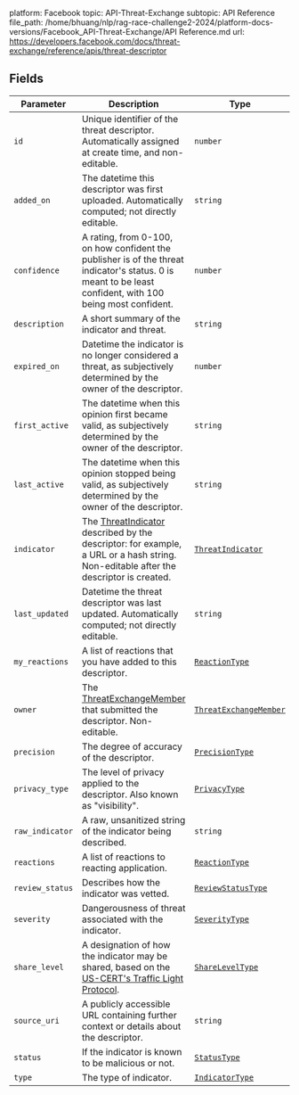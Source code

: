 platform: Facebook
topic: API-Threat-Exchange
subtopic: API Reference
file_path: /home/bhuang/nlp/rag-race-challenge2-2024/platform-docs-versions/Facebook_API-Threat-Exchange/API Reference.md
url: https://developers.facebook.com/docs/threat-exchange/reference/apis/threat-descriptor


## Fields

| Parameter | Description | Type |
| --- | --- | --- |
| `id` | Unique identifier of the threat descriptor. Automatically assigned at create time, and non-editable. | `number` |
| `added_on` | The datetime this descriptor was first uploaded. Automatically computed; not directly editable. | `string` |
| `confidence` | A rating, from 0-100, on how confident the publisher is of the threat indicator's status. 0 is meant to be least confident, with 100 being most confident. | `number` |
| `description` | A short summary of the indicator and threat. | `string` |
| `expired_on` | Datetime the indicator is no longer considered a threat, as subjectively determined by the owner of the descriptor. | `number` |
| `first_active` | The datetime when this opinion first became valid, as subjectively determined by the owner of the descriptor. | `string` |
| `last_active` | The datetime when this opinion stopped being valid, as subjectively determined by the owner of the descriptor. | `string` |
| `indicator` | The [ThreatIndicator](https://developers.facebook.com/docs/threat-exchange/reference/apis/threat-indicator) described by the descriptor: for example, a URL or a hash string. Non-editable after the descriptor is created. | [`ThreatIndicator`](https://developers.facebook.com/docs/threat-exchange/reference/apis/threat-indicator) |
| `last_updated` | Datetime the threat descriptor was last updated. Automatically computed; not directly editable. | `string` |
| `my_reactions` | A list of reactions that you have added to this descriptor. | [`ReactionType`](https://developers.facebook.com/docs/threat-exchange/reference/apis/reaction-type) |
| `owner` | The [ThreatExchangeMember](https://developers.facebook.com/docs/threat-exchange/reference/apis/threat-exchange-member) that submitted the descriptor. Non-editable. | [`ThreatExchangeMember`](https://developers.facebook.com/docs/threat-exchange/reference/apis/threat-exchange-member) |
| `precision` | The degree of accuracy of the descriptor. | [`PrecisionType`](https://developers.facebook.com/docs/threat-exchange/reference/apis/precision-type) |
| `privacy_type` | The level of privacy applied to the descriptor. Also known as "visibility". | [`PrivacyType`](https://developers.facebook.com/docs/threat-exchange/reference/apis/privacy-type) |
| `raw_indicator` | A raw, unsanitized string of the indicator being described. | `string` |
| `reactions` | A list of reactions to reacting application. | [`ReactionType`](https://developers.facebook.com/docs/threat-exchange/reference/apis/reaction-type) |
| `review_status` | Describes how the indicator was vetted. | [`ReviewStatusType`](https://developers.facebook.com/docs/threat-exchange/reference/apis/review-status-type) |
| `severity` | Dangerousness of threat associated with the indicator. | [`SeverityType`](https://developers.facebook.com/docs/threat-exchange/reference/apis/severity-type) |
| `share_level` | A designation of how the indicator may be shared, based on the [US-CERT's Traffic Light Protocol](https://l.facebook.com/l.php?u=https%3A%2F%2Fwww.us-cert.gov%2Ftlp%2F&h=AT1Lb6l0qN6j4mzPRKvbGVul11UnpqHVYAjrw6qXi5huQP8k7K4gJ5eVak1mLG73RwNRU_81SKPCyPRKgxV1wR0p2dE0OlNOeTezxNE7FENmpTcT8ug_aR9vmlfZZWsohiXpElR8jtPsrtTN). | [`ShareLevelType`](https://developers.facebook.com/docs/threat-exchange/reference/apis/share-level-type) |
| `source_uri` | A publicly accessible URL containing further context or details about the descriptor. | `string` |
| `status` | If the indicator is known to be malicious or not. | [`StatusType`](https://developers.facebook.com/docs/threat-exchange/reference/apis/status-type) |
| `type` | The type of indicator. | [`IndicatorType`](https://developers.facebook.com/docs/threat-exchange/reference/apis/indicator-type) |